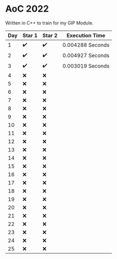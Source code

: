 # AoC 2022

Written in C++ to train for my GIP Module.

| Day | Star 1 | Star 2 | Execution Time    |
| --- | ------ | ------ | ----------------- |
| 1   | ✔️     | ✔️     | 0.004288 Seconds |
| 2   | ✔️     | ✔️     | 0.004927 Seconds |
| 3   | ✔️     | ✔️     | 0.003019 Seconds |
| 4   | ❌     | ❌     |                   |
| 5   | ❌     | ❌     |                   |
| 6   | ❌     | ❌     |                   |
| 7   | ❌     | ❌     |                   |
| 8   | ❌     | ❌     |                   |
| 9   | ❌     | ❌     |                   |
| 10  | ❌     | ❌     |                   |
| 11  | ❌     | ❌     |                   |
| 12  | ❌     | ❌     |                   |
| 13  | ❌     | ❌     |                   |
| 14  | ❌     | ❌     |                   |
| 15  | ❌     | ❌     |                   |
| 16  | ❌     | ❌     |                   |
| 17  | ❌     | ❌     |                   |
| 18  | ❌     | ❌     |                   |
| 19  | ❌     | ❌     |                   |
| 20  | ❌     | ❌     |                   |
| 21  | ❌     | ❌     |                   |
| 22  | ❌     | ❌     |                   |
| 23  | ❌     | ❌     |                   |
| 24  | ❌     | ❌     |                   |
| 25  | ❌     | ❌     |                   |


